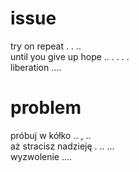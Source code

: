 # issue

try on repeat . . ..  
until you give up hope .. . . . .  
liberation ....  

# problem

próbuj w kółko .. , ..  
aż stracisz nadzieję . .. ...  
wyzwolenie ....  